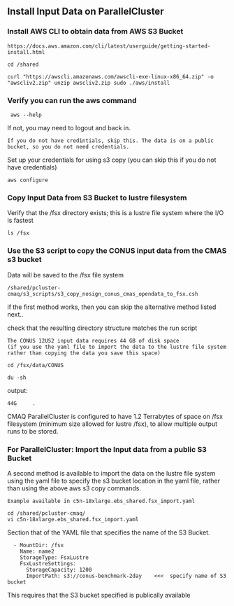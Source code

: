 ## Install Input Data on ParallelCluster

### Install AWS CLI to obtain data from AWS S3 Bucket

```{seealso}
https://docs.aws.amazon.com/cli/latest/userguide/getting-started-install.html
```

`cd /shared`

`curl "https://awscli.amazonaws.com/awscli-exe-linux-x86_64.zip" -o "awscliv2.zip"
unzip awscliv2.zip
sudo ./aws/install`

### Verify you can run the aws command

` aws --help`

If not, you may need to logout and back in.

```{note}
If you do not have credintials, skip this. The data is on a public bucket, so you do not need credentials.
```

Set up your credentials for using s3 copy (you can skip this if you do not have credentials)

`aws configure`


### Copy Input Data from S3 Bucket to lustre filesystem

Verify that the /fsx directory exists; this is a lustre file system where the I/O is fastest

`ls /fsx`


### Use the S3 script to copy the CONUS input data from the CMAS s3 bucket
Data will be saved to the /fsx file system

`/shared/pcluster-cmaq/s3_scripts/s3_copy_nosign_conus_cmas_opendata_to_fsx.csh`

if the first method works, then you can skip the alternative method listed next..

check that the resulting directory structure matches the run script

```{note}
The CONUS 12US2 input data requires 44 GB of disk space  
(if you use the yaml file to import the data to the lustre file system rather than copying the data you save this space)
```

`cd /fsx/data/CONUS`

`du -sh`

output:

```
44G     .
```

CMAQ ParallelCluster is configured to have 1.2 Terrabytes of space on /fsx filesystem (minimum size allowed for lustre /fsx), to allow multiple output runs to be stored.


### For ParallelCluster: Import the Input data from a public S3 Bucket
A second method is available to import the data on the lustre file system using the yaml file to specify the s3 bucket location in the yaml file, rather than using the above aws s3 copy commands. 

```{seealso}
Example available in c5n-18xlarge.ebs_shared.fsx_import.yaml  
```

```
cd /shared/pcluster-cmaq/
vi c5n-18xlarge.ebs_shared.fsx_import.yaml   
```

Section that of the YAML file that specifies the name of the S3 Bucket.

```
  - MountDir: /fsx
    Name: name2
    StorageType: FsxLustre
    FsxLustreSettings:
      StorageCapacity: 1200
      ImportPath: s3://conus-benchmark-2day    <<<  specify name of S3 bucket
```
This requires that the S3 bucket specified is publically available

